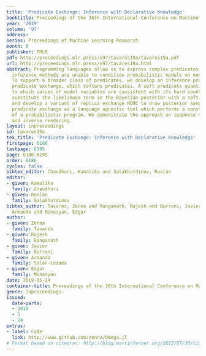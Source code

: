 ```yaml
---
title: 'Predicate Exchange: Inference with Declarative Knowledge'
booktitle: Proceedings of the 36th International Conference on Machine Learning
year: '2019'
volume: '97'
address: 
series: Proceedings of Machine Learning Research
month: 0
publisher: PMLR
pdf: http://proceedings.mlr.press/v97/tavares19a/tavares19a.pdf
url: http://proceedings.mlr.press/v97/tavares19a.html
abstract: Programming languages allow us to express complex predicates, but existing
  inference methods are unable to condition probabilistic models on most of them.
  To support a broader class of predicates, we develop an inference procedure called
  predicate exchange, which softens predicates. A soft predicate quantifies the extent
  to which values of model variables are consistent with its hard counterpart. We
  substitute the likelihood term in the Bayesian posterior with a soft predicate,
  and develop a variant of replica exchange MCMC to draw posterior samples. We implement
  predicate exchange as a language agnostic tool which performs a nonstandard execution
  of a probabilistic program. We demonstrate the approach on sequence models of health
  and inverse rendering.
layout: inproceedings
id: tavares19a
tex_title: 'Predicate Exchange: Inference with Declarative Knowledge'
firstpage: 6186
lastpage: 6195
page: 6186-6195
order: 6186
cycles: false
bibtex_editor: Chaudhuri, Kamalika and Salakhutdinov, Ruslan
editor:
- given: Kamalika
  family: Chaudhuri
- given: Ruslan
  family: Salakhutdinov
bibtex_author: Tavares, Zenna and Ranganath, Rajesh and Burroni, Javier and Solar-Lezama,
  Armando and Minasyan, Edgar
author:
- given: Zenna
  family: Tavares
- given: Rajesh
  family: Ranganath
- given: Javier
  family: Burroni
- given: Armando
  family: Solar-Lezama
- given: Edgar
  family: Minasyan
date: 2019-05-24
container-title: Proceedings of the 36th International Conference on Machine Learning
genre: inproceedings
issued:
  date-parts:
  - 2019
  - 5
  - 24
extras:
- label: Code
  link: http://www.github.com/zenna/Omega.jl
# Format based on citeproc: http://blog.martinfenner.org/2013/07/30/citeproc-yaml-for-bibliographies/
---
```

